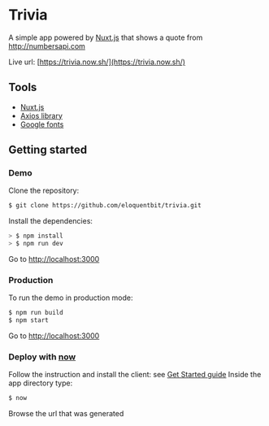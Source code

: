 # Trivia

A simple app powered by [Nuxt.js](https://github.com/nuxt/nuxt.js) that shows a quote from http://numbersapi.com

Live url: [https://trivia.now.sh/](https://trivia.now.sh/)

## Tools
- [Nuxt.js](https://github.com/nuxt/nuxt.js)
- [Axios library](https://github.com/mzabriskie/axios)
- [Google fonts](https://fonts.google.com)

## Getting started
### Demo
Clone the repository:
```bash
$ git clone https://github.com/eloquentbit/trivia.git
```

Install the dependencies:
```bash
> $ npm install
> $ npm run dev
```
Go to [http://localhost:3000](http://localhost:3000)

### Production
To run the demo in production mode:
```bash
$ npm run build
$ npm start
```
Go to [http://localhost:3000](http://localhost:3000)

### Deploy with [now](https://zeit.co/now)
Follow the instruction and install the client: see [Get Started guide](https://zeit.co/now#get-started)
Inside the app directory type:
```bash
$ now
```
Browse the url that was generated